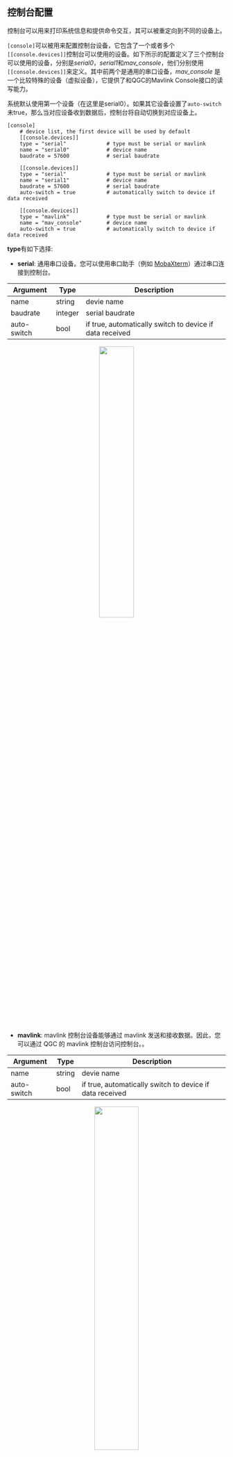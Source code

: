 
## 控制台配置

控制台可以用来打印系统信息和提供命令交互，其可以被重定向到不同的设备上。

`[console]`可以被用来配置控制台设备，它包含了一个或者多个`[[console.devices]]`控制台可以使用的设备。如下所示的配置定义了三个控制台可以使用的设备，分别是*serial0*，*serial1*和*mav_console*，他们分别使用`[[console.devices]]`来定义。其中前两个是通用的串口设备，*mav_console* 是一个比较特殊的设备（虚拟设备），它提供了和QGC的Mavlink Console接口的读写能力。

系统默认使用第一个设备（在这里是serial0）。如果其它设备设置了`auto-switch`未true，那么当对应设备收到数据后，控制台将自动切换到对应设备上。

```
[console]
    # device list, the first device will be used by default
    [[console.devices]]
    type = "serial"             # type must be serial or mavlink
    name = "serial0"            # device name
    baudrate = 57600            # serial baudrate

    [[console.devices]]
    type = "serial"             # type must be serial or mavlink
    name = "serial1"            # device name
    baudrate = 57600            # serial baudrate
    auto-switch = true          # automatically switch to device if data received

    [[console.devices]]
    type = "mavlink"            # type must be serial or mavlink
    name = "mav_console"        # device name
    auto-switch = true          # automatically switch to device if data received
```

**type**有如下选择:

- **serial**: 通用串口设备。您可以使用串口助手（例如 [MobaXterm](https://mobaxterm.mobatek.net/)）通过串口连接到控制台。

| Argument  | Type |  Description |
| ----------- | ------ | ----------- |
| name      | string | devie name       |
| baudrate | integer | serial baudrate       |
| auto-switch | bool | if true, automatically switch to device if data received        |
<p align="center">
 <img src="figures/console_out.png" width="40%">
</p>

- **mavlink**: mavlink 控制台设备能够通过 mavlink 发送和接收数据。因此，您可以通过 QGC 的 mavlink 控制台访问控制台。。

| Argument | Type  | Description |
| ----------- | ------- | ---------- |
| name      | string | devie name       |
| auto-switch | bool | if true, automatically switch to device if data received        |
<p align="center">
 <img src="figures/mavlink_console.png" width="45%">
</p>